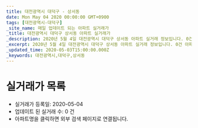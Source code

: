 ```yaml
---
title: 대전광역시 대덕구 - 상서동
date: Mon May 04 2020 00:00:00 GMT+0900
tags: [대전광역시-대덕구]
_site_name: 매일 업데이트 되는 아파트 실거래가
_title: 대전광역시 대덕구 상서동 아파트 실거래가
_description: 2020년 5월 4일 대전광역시 대덕구 상서동 아파트 실거래 정보입니다. 0건 아파트 정보가 있습니다.
_excerpt: 2020년 5월 4일 대전광역시 대덕구 상서동 아파트 실거래 정보입니다. 0건 아파트 정보가 있습니다.
_updated_time: 2020-05-03T15:00:00.000Z
_keywords: 대전광역시,대덕구,상서동
---
```






# 실거래가 목록
- 실거래가 등록일: 2020-05-04
- 업데이트 된 실거래 수: 0 건
- 아파트명을 클릭하면 외부 검색 페이지로 연결됩니다.




